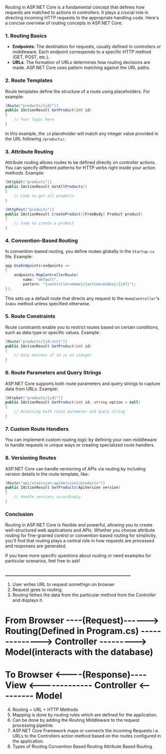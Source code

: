 Routing in ASP.NET Core is a fundamental concept that defines how requests are matched to actions in controllers. It plays a crucial role in directing incoming HTTP requests to the appropriate handling code.
Here's a concise overview of routing concepts in ASP.NET Core:
 
### 1. **Routing Basics**
- **Endpoints**: The destination for requests, usually defined in controllers or middleware. Each endpoint corresponds to a specific HTTP method (GET, POST, etc.).
- **URLs**: The formation of URLs determines how routing decisions are made. ASP.NET Core uses pattern matching against the URL paths.

### 2. **Route Templates**
Route templates define the structure of a route using placeholders. For example:

```csharp
[Route("products/{id}")]
public IActionResult GetProduct(int id)
{
    // Your logic here
}
```

In this example, the `id` placeholder will match any integer value provided in the URL following `/products/`.

### 3. **Attribute Routing**
Attribute routing allows routes to be defined directly on controller actions. You can specify different patterns for HTTP verbs right inside your action methods. Example:

```csharp
[HttpGet("products")]
public IActionResult GetAllProducts()
{
    // Code to get all products
}

[HttpPost("products")]
public IActionResult CreateProduct([FromBody] Product product)
{
    // Code to create a product
}
```

### 4. **Convention-Based Routing**
In convention-based routing, you define routes globally in the `Startup.cs` file. Example:

```csharp
app.UseEndpoints(endpoints =>
{
    endpoints.MapControllerRoute(
        name: "default",
        pattern: "{controller=Home}/{action=Index}/{id?}");
});
```

This sets up a default route that directs any request to the `HomeController`'s `Index` method unless specified otherwise.

### 5. **Route Constraints**
Route constraints enable you to restrict routes based on certain conditions, such as data type or specific values. Example:

```csharp
[Route("products/{id:int}")]
public IActionResult GetProduct(int id)
{
    // Only matches if id is an integer
}
```

### 6. **Route Parameters and Query Strings**
ASP.NET Core supports both route parameters and query strings to capture data from URLs. Example:

```csharp
[HttpGet("products/{id}")]
public IActionResult GetProduct(int id, string option = null)
{
    // Accessing both route parameter and query string
}
```

### 7. **Custom Route Handlers**
You can implement custom routing logic by defining your own middleware to handle requests in unique ways or creating specialized route handlers.

### 8. **Versioning Routes**
ASP.NET Core can handle versioning of APIs via routing by including version details in the route template, like:

```csharp
[Route("api/v{version:apiVersion}/products")]
public IActionResult GetProducts(ApiVersion version)
{
    // Handle versions accordingly
}
```

### Conclusion
Routing in ASP.NET Core is flexible and powerful, allowing you to create well-structured web applications and APIs. Whether you choose attribute routing for fine-grained control or convention-based routing for simplicity, you'll find that routing plays a central role in how requests are processed and responses are generated.

If you have more specific questions about routing or need examples for particular scenarios, feel free to ask!


### ____________________________________________________ ###

1. User writes URL to request somethign on browser
2. Request goes to routing.
3. Routing fethes the data from the particular method from the Controller and displays it. 


# From Browser ----(Request)------> Routing(Defined in Program.cs) --------------> Controller ---------> Model(interacts with the database)

# To Browser   <----(Response)----   View    <------------- Controller <--------- Model              

4. Routing = URL + HTTP Methods
5. Mapping is done by routing rules which are defined for the application. 
6. Can be done by adding the Routing Middleware to the request processing pipeline. 
7. ASP.NET Core Framework maps or connects the incoming Requests i.e. URLs to the Controllers action method based on the routes configured in the application.
8. Types of Routing
    Convention Based Routing
    Attribute Based Routing